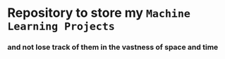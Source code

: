 # Repository to store my `Machine Learning Projects`

### and not lose track of them in the vastness of space and time
